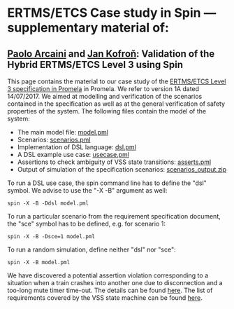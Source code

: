 # ERTMS/ETCS Case study in Spin — supplementary material of:
## [Paolo Arcaini](mailto:parcaini@gmail.com) and [Jan Kofroň](jan.kofron@d3s.mff.cuni.cz): Validation of the Hybrid ERTMS/ETCS Level 3 using Spin

This page contains the material to our case study of the [ERTMS/ETCS Level 3 specification in Promela](http://www.ertms.be/sites/default/files/2018-03/16E0421A_HL3.pdf) in Promela. We refer to version 1A dated 14/07/2017. We aimed at modelling and verification of the scenarios contained in the specification as well as at the general verification of safety properties of the system. The following files contain the model of the system:


 * The main model file: [model.pml](model.pml)
 * Scenarios: [scenarios.pml](scenarios.pml)
 * Implementation of DSL language: [dsl.pml](dsl.pml)
 * A DSL example use case: [usecase.pml](usecase.pml)
 * Assertions to check ambiguity of VSS state transitions: [asserts.pml](asserts.pml)
 * Output of simulation of the specification scenarios: [scenarios_output.zip](scenarios_output.zip)

To run a DSL use case, the spin command line has to define the "dsl" symbol. We advise to use the "-X -B" argument as well:

``spin -X -B -Ddsl model.pml``

To run a particular scenario from the requirement specification document, the "sce" symbol has to be defined, e.g. for scenario 1:

``spin -X -B -Dsce=1 model.pml``

To run a random simulation, define neither "dsl" nor "sce":

``spin -X -B model.pml``

We have discovered a potential assertion violation corresponding to a situation when a train crashes into another one due to disconnection and a too-long mute timer time-out. The details can be found [here](violation.html).
The list of requirements covered by the VSS state machine can be found [here](reqs.html). 

